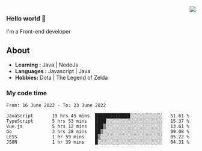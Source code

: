 <img align='right' src="https://github-readme-stats.vercel.app/api?username=jumodada&show_icons=true&theme=vue">

### Hello world 👋

I'm a Front-end developer 
    
## About
-  **Learning :** Java | NodeJs
-  **Languages :** Javascript | Java
-  **Hobbies:** Dota | The Legend of Zelda

### My code time

<!--START_SECTION:waka-->

```text
From: 16 June 2022 - To: 23 June 2022

JavaScript       19 hrs 45 mins  █████████████░░░░░░░░░░░░   51.61 %
TypeScript       5 hrs 53 mins   ████░░░░░░░░░░░░░░░░░░░░░   15.37 %
Vue.js           5 hrs 12 mins   ███▒░░░░░░░░░░░░░░░░░░░░░   13.61 %
Go               3 hrs 28 mins   ██▒░░░░░░░░░░░░░░░░░░░░░░   09.08 %
LESS             1 hr 59 mins    █▒░░░░░░░░░░░░░░░░░░░░░░░   05.22 %
JSON             1 hr 39 mins    █░░░░░░░░░░░░░░░░░░░░░░░░   04.31 %
```

<!--END_SECTION:waka-->
